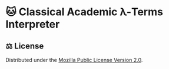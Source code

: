 # 🐱 Classical Academic λ-Terms Interpreter


## ⚖️  License

Distributed under the [Mozilla Public License Version 2.0](./LICENSE).



